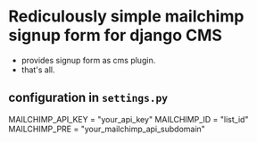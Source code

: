 # Rediculously simple mailchimp signup form for django CMS

* provides signup form as cms plugin.
* that's all.

## configuration in ``settings.py``

MAILCHIMP_API_KEY = "your_api_key"
MAILCHIMP_ID = "list_id"
MAILCHIMP_PRE = "your_mailchimp_api_subdomain"
